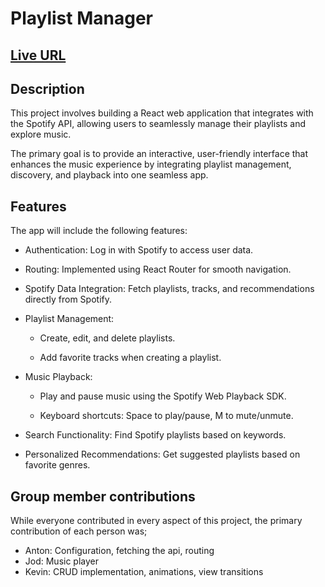 # Playlist Manager

## [Live URL](https://the-playlist-manager.netlify.app/)

## Description

This project involves building a React web application that integrates with the Spotify API, allowing users to seamlessly manage their playlists and explore music. 

The primary goal is to provide an interactive, user-friendly interface that enhances the music experience by integrating playlist management, discovery, and playback into one seamless app.

## Features

The app will include the following features:

- Authentication: Log in with Spotify to access user data.

- Routing: Implemented using React Router for smooth navigation.

- Spotify Data Integration: Fetch playlists, tracks, and recommendations directly from Spotify.

- Playlist Management:

    - Create, edit, and delete playlists.

    - Add favorite tracks when creating a playlist.


- Music Playback:

    - Play and pause music using the Spotify Web Playback SDK.

    - Keyboard shortcuts: Space to play/pause, M to mute/unmute.


- Search Functionality: Find Spotify playlists based on keywords.

- Personalized Recommendations: Get suggested playlists based on favorite genres.

## Group member contributions
While everyone contributed in every aspect of this project, the primary contribution of each person was;

- Anton:
  Configuration, fetching the api, routing
- Jod:
  Music player
- Kevin:
  CRUD implementation, animations, view transitions 
